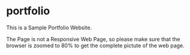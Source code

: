 # portfolio

This is a Sample Portfolio Website.

The Page is not a Responsive Web Page, so please make sure that the browser is zoomed to 80% to get the complete pictute of the web page.
